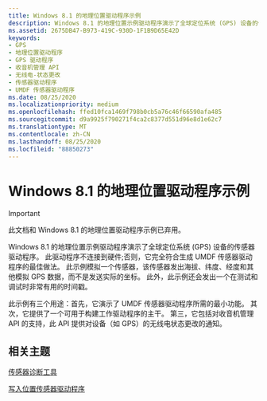 ```yaml
---
title: Windows 8.1 的地理位置驱动程序示例
description: Windows 8.1 的地理位置示例驱动程序演示了全球定位系统 (GPS) 设备的传感器驱动程序。
ms.assetid: 2675DB47-B973-419C-930D-1F1B9D65E42D
keywords:
- GPS
- 地理位置驱动程序
- GPS 驱动程序
- 收音机管理 API
- 无线电-状态更改
- 传感器驱动程序
- UMDF 传感器驱动程序
ms.date: 08/25/2020
ms.localizationpriority: medium
ms.openlocfilehash: ffed10fca1469f798b0cb5a76c46f66590afa485
ms.sourcegitcommit: d9a9925f790271f4ca2c8377d551d96e8d1e62c7
ms.translationtype: MT
ms.contentlocale: zh-CN
ms.lasthandoff: 08/25/2020
ms.locfileid: "88850273"
---
```

# <a name="geolocation-driver-sample-for-windows-81"></a>Windows 8.1 的地理位置驱动程序示例

> [!IMPORTANT]
> 此文档和 Windows 8.1 的地理位置驱动程序示例已弃用。

Windows 8.1 的地理位置示例驱动程序演示了全球定位系统 (GPS) 设备的传感器驱动程序。 此驱动程序不连接到硬件;否则，它完全符合生成 UMDF 传感器驱动程序的最佳做法。 此示例模拟一个传感器，该传感器发出海拔、纬度、经度和其他模拟 GPS 数据，而不是发送实际的坐标。 此外，此示例还会发出一个在测试和调试时非常有用的时间戳。

此示例有三个用途：首先，它演示了 UMDF 传感器驱动程序所需的最小功能。 其次，它提供了一个可用于构建工作驱动程序的主干。 第三，它包括对收音机管理 API 的支持，此 API 提供对设备（如 GPS）的无线电状态更改的通知。

## <a name="related-topics"></a>相关主题

[传感器诊断工具](https://docs.microsoft.com/windows-hardware/drivers/sensors/the-sensor-diagnostic-tool)
  
[写入位置传感器驱动程序](writing-a-location-sensor-driver.md)
